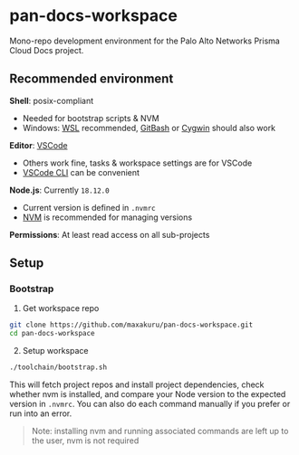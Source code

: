 # pan-docs-workspace

Mono-repo development environment for the Palo Alto Networks Prisma Cloud Docs project.

## Recommended environment

**Shell**: posix-compliant 
  - Needed for bootstrap scripts & NVM
  - Windows: [WSL](https://learn.microsoft.com/en-us/windows/wsl/install) recommended, [GitBash](https://gitforwindows.org/) or [Cygwin](https://cygwin.com/) should also work

**Editor**: [VSCode](https://code.visualstudio.com/)
  - Others work fine, tasks & workspace settings are for VSCode
  - [VSCode CLI](https://code.visualstudio.com/docs/editor/command-line) can be convenient

**Node.js**: Currently `18.12.0`
  - Current version is defined in `.nvmrc`
  - [NVM](https://github.com/nvm-sh/nvm) is recommended for managing versions

**Permissions**: At least read access on all sub-projects

## Setup

### Bootstrap

1. Get workspace repo
```sh
git clone https://github.com/maxakuru/pan-docs-workspace.git
cd pan-docs-workspace
```

2. Setup workspace
```sh
./toolchain/bootstrap.sh
```
This will fetch project repos and install project dependencies, check whether nvm is installed, and compare your Node version to the expected version in `.nvmrc`. You can also do each command manually if you prefer or run into an error.

> Note: installing nvm and running associated commands are left up to the user, nvm is not required